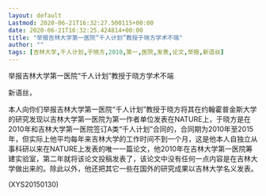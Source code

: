 ```yaml
---
layout: default
Lastmod: 2020-06-21T16:32:27.500115+00:00
date: 2020-06-21T16:32:25.424814+00:00
title: "举报吉林大学第一医院“千人计划”教授于晓方学术不端"
author: ""
tags: [吉林大学,千人计划,于晓方,2010,第一,医院,发表,论文,举报,新语丝]
---
```


举报吉林大学第一医院“千人计划”教授于晓方学术不端

新语丝，

本人向你们举报吉林大学第一医院“千人计划”教授于晓方将其在约翰霍普金斯大学的研究发现以吉林大学第一医院为第一作者单位发表在NATURE上，于晓方是在2010年和吉林大学第一医院签订A类“千人计划”合同的，合同期为2010年至2015年，但实际上他平均每年来吉林大学的工作时间不到一个月，这是他本人自独立从事科研以来在NATURE上发表的唯一一篇论文，他2010年在吉林大学第一医院筹建实验室，第二年就将该论文投稿发表了，该论文中没有任何一点内容是在吉林大学做出来的。除此以外，他还把其它一些在国外的研究成果以吉林大学名义发表。

(XYS20150130)

